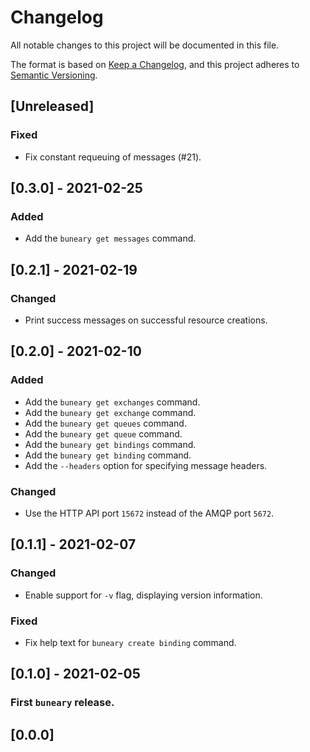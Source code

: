 # Changelog

All notable changes to this project will be documented in this file.

The format is based on [Keep a Changelog](https://keepachangelog.com/en/1.0.0/),
and this project adheres to [Semantic Versioning](https://semver.org/spec/v2.0.0.html).

## [Unreleased]

### Fixed
- Fix constant requeuing of messages (#21).

## [0.3.0] - 2021-02-25

### Added
- Add the `buneary get messages` command.

## [0.2.1] - 2021-02-19

### Changed
- Print success messages on successful resource creations.

## [0.2.0] - 2021-02-10

### Added
- Add the `buneary get exchanges` command.
- Add the `buneary get exchange` command.
- Add the `buneary get queues` command.
- Add the `buneary get queue` command.
- Add the `buneary get bindings` command.
- Add the `buneary get binding` command.
- Add the `--headers` option for specifying message headers.

### Changed
- Use the HTTP API port `15672` instead of the AMQP port `5672`.

## [0.1.1] - 2021-02-07

### Changed
- Enable support for `-v` flag, displaying version information.

### Fixed
- Fix help text for `buneary create binding` command.

## [0.1.0] - 2021-02-05

### First `buneary` release.

## [0.0.0]
